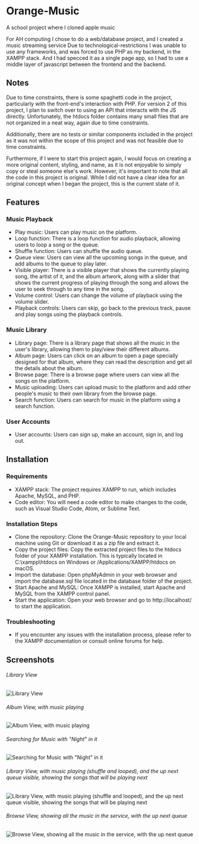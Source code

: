 # Orange-Music
A school project where I cloned apple music


For AH computing I chose to do a web/database project, and I created a music streaming service
Due to technological-restrictions I was unable to use any frameworks, and was forced to use PHP as my backend, in the XAMPP stack.
And I had specced it as a single page app, so I had to use a middle layer of javascript between the frontend and the backend.

## Notes
Due to time constraints, there is some spaghetti code in the project, particularly with the front-end's interaction with PHP. For version 2 of this project, I plan to switch over to using an API that interacts with the JS directly. Unfortunately, the htdocs folder contains many small files that are not organized in a neat way, again due to time constraints.

Additionally, there are no tests or similar components included in the project as it was not within the scope of this project and was not feasible due to time constraints.

Furthermore, if I were to start this project again, I would focus on creating a more original content, styling, and name, as it is not enjoyable to simply copy or steal someone else's work. However, it's important to note that all the code in this project is original. While I did not have a clear idea for an original concept when I began the project, this is the current state of it.


## Features
### Music Playback
* Play music: Users can play music on the platform.
* Loop function: There is a loop function for audio playback, allowing users to loop a song or the queue.
* Shuffle function: Users can shuffle the audio queue.
* Queue view: Users can view all the upcoming songs in the queue, and add albums to the queue to play later.
* Visible player: There is a visible player that shows the currently playing song, the artist of it, and the album artwork, along with a slider that shows the current progress of playing through the song and allows the user to seek through to any time in the song.
* Volume control: Users can change the volume of playback using the volume slider.
* Playback controls: Users can skip, go back to the previous track, pause and play songs using the playback controls.
### Music Library
* Library page: There is a library page that shows all the music in the user's library, allowing them to play/view their different albums.
* Album page: Users can click on an album to open a page specially designed for that album, where they can read the description and get all the details about the album.
* Browse page: There is a browse page where users can view all the songs on the platform.
* Music uploading: Users can upload music to the platform and add other people's music to their own library from the browse page.
* Search function: Users can search for music in the platform using a search function.
### User Accounts
* User accounts: Users can sign up, make an account, sign in, and log out.



## Installation
### Requirements
* XAMPP stack: The project requires XAMPP to run, which includes Apache, MySQL, and PHP.
* Code editor: You will need a code editor to make changes to the code, such as Visual Studio Code, Atom, or Sublime Text.


### Installation Steps
* Clone the repository: Clone the Orange-Music repository to your local machine using Git or download it as a zip file and extract it.
* Copy the project files: Copy the extracted project files to the htdocs folder of your XAMPP installation. This is typically located in C:\xampp\htdocs on Windows or /Applications/XAMPP/htdocs on macOS.
* Import the database: Open phpMyAdmin in your web browser and import the database.sql file located in the database folder of the project.
* Start Apache and MySQL: Once XAMPP is installed, start Apache and MySQL from the XAMPP control panel.
* Start the application: Open your web browser and go to http://localhost/ to start the application.


### Troubleshooting
* If you encounter any issues with the installation process, please refer to the XAMPP documentation or consult online forums for help.

 
 
 
## Screenshots
###### *Library View*
![Library View](https://user-images.githubusercontent.com/112939203/233318534-e696913d-3356-4b97-8d71-6f4ec0d6ecfe.png)



###### *Album View, with music playing* 
![Album View, with music playing](https://user-images.githubusercontent.com/112939203/233319445-2c3eed15-259a-4b72-bef9-fb558bad23f3.png)



###### *Searching for Music with "Night" in it* 
![Searching for Music with "Night" in it](https://user-images.githubusercontent.com/112939203/233321125-3a2fce3f-3de1-4fc5-b146-f557e3ecb3cf.png)



###### *Library View, with music playing (shuffle and looped), and the up next queue visible, showing the songs that will be playing next*
![Library View, with music playing (shuffle and looped), and the up next queue visible, showing the songs that will be playing next](https://user-images.githubusercontent.com/112939203/233321221-95eb78cc-cd2c-4d13-ad5e-7abce16483db.png)



 
###### *Browse View, showing all the music in the service, with the up next queue*
![Browse View, showing all the music in the service, with the up next queue](https://user-images.githubusercontent.com/112939203/233321239-e5cc7742-4ac2-4fbc-91f8-a79b534105b9.png)





